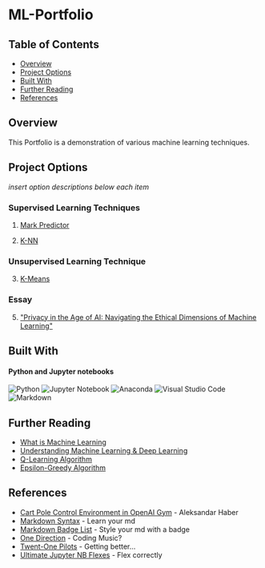 # ML-Portfolio

## Table of Contents

- [Overview](#overview)
- [Project Options](#project-options)
- [Built With](#built-with)
- [Further Reading](#further-reading)
- [References](#references)

## Overview

This Portfolio is a demonstration of various machine learning techniques. 

## Project Options

*insert option descriptions below each item*

### Supervised Learning Techniques
1. [Mark Predictor](MarkPredictor/StudentCopy.ipynb) 
    
2. [K-NN](KNN/KNN-Diabetes/Predict%20Diabetes.ipynb)

### Unsupervised Learning Technique
3. [K-Means](KMeans/KMeans.ipynb)


### Essay
5. ["Privacy in the Age of AI: Navigating the Ethical Dimensions of Machine Learning"](https://cgsacteduau.sharepoint.com/:w:/s/cgssharedfolders/EUXQQX9EqkJHjGtfgLm9FZUBhERSWiLO6QvOHTzJQBDhNg?e=xGetKJ)


## Built With

#### Python and Jupyter notebooks

![Python](https://img.shields.io/badge/python-3670A0?style=for-the-badge&logo=python&logoColor=ffdd54)
![Jupyter Notebook](https://img.shields.io/badge/jupyter-%23FA0F00.svg?style=for-the-badge&logo=jupyter&logoColor=white)
![Anaconda](https://img.shields.io/badge/Anaconda-%2344A833.svg?style=for-the-badge&logo=anaconda&logoColor=white)
![Visual Studio Code](https://img.shields.io/badge/Visual%20Studio%20Code-0078d7.svg?style=for-the-badge&logo=visual-studio-code&logoColor=white)
![Markdown](https://img.shields.io/badge/markdown-%23000000.svg?style=for-the-badge&logo=markdown&logoColor=white)


## Further Reading

- [What is Machine Learning](https://www.mathworks.com/discovery/machine-learning.html)
- [Understanding Machine Learning & Deep Learning](https://dltlabs.medium.com/understanding-machine-learning-deep-learning-f5aa95264d61)
- [Q-Learning Algorithm](https://aleksandarhaber.com/q-learning-in-python-with-tests-in-cart-pole-openai-gym-environment-reinforcement-learning-tutorial/)
- [Epsilon-Greedy Algorithm](https://www.geeksforgeeks.org/epsilon-greedy-algorithm-in-reinforcement-learning/)


## References

- [Cart Pole Control Environment in OpenAI Gym](https://aleksandarhaber.com/cart-pole-control-environment-in-openai-gym-gymnasium-introduction-to-openai-gym/) - Aleksandar Haber
- [Markdown Syntax](https://wilsonmar.github.io/markdown-text-for-github-from-html/) - Learn your md
- [Markdown Badge List](https://github.com/Ileriayo/markdown-badges) - Style your md with a badge
- [One Direction](https://www.youtube.com/watch?v=AsmHz9JCU4M) - Coding Music?
- [Twent-One Pilots](https://www.youtube.com/watch?v=pXRviuL6vMY) - Getting better...
- [Ultimate Jupyter NB Flexes](https://noteable.io/blog/jupyter-notebook-shortcuts-boost-productivity/#:~:text=The%20shortcut%20to%20add%20a,cell%2C%20use%20the%20shortcut%20B.) - Flex correctly
